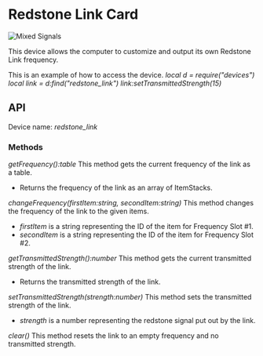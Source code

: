 # Redstone Link Card

![Mixed Signals](item:oc2rcreate:redstone_link_card)

This device allows the computer to customize and output its own Redstone Link frequency.

This is an example of how to access the device.
*local d = require("devices")*
*local link = d:find("redstone_link")*
*link:setTransmittedStrength(15)*

## API
Device name: *redstone_link*

### Methods
*getFrequency():table*
This method gets the current frequency of the link as a table.
- Returns the frequency of the link as an array of ItemStacks.

*changeFrequency(firstItem:string, secondItem:string)*
This method changes the frequency of the link to the given items.
- *firstItem* is a string representing the ID of the item for Frequency Slot #1.
- *secondItem* is a string representing the ID of the item for Frequency Slot #2.

*getTransmittedStrength():number*
This method gets the current transmitted strength of the link.
- Returns the transmitted strength of the link.

*setTransmittedStrength(strength:number)*
This method sets the transmitted strength of the link.
- *strength* is a number representing the redstone signal put out by the link.

*clear()*
This method resets the link to an empty frequency and no transmitted strength.